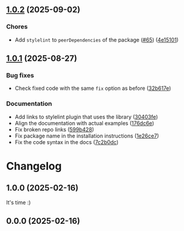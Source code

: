 

## [1.0.2](https://github.com/MorevM/stylelint-testing-library/compare/v1.0.1...v1.0.2) (2025-09-02)


### Chores

* Add `stylelint` to `peerDependencies` of the package ([#65](https://github.com/MorevM/stylelint-testing-library/issues/65)) ([4e15101](https://github.com/MorevM/stylelint-testing-library/commit/4e1510103c5f530df2d893dec6b5b17a174bf813))

## [1.0.1](https://github.com/MorevM/stylelint-testing-library/compare/v1.0.0...v1.0.1) (2025-08-27)


### Bug fixes

* Check fixed code with the same `fix` option as before ([32b617e](https://github.com/MorevM/stylelint-testing-library/commit/32b617e9dde1b0a5716062d1326426daa3aff2df))

### Documentation

* Add links to stylelint plugin that uses the library ([30403fe](https://github.com/MorevM/stylelint-testing-library/commit/30403fe1fe3c3dde1f571f791fcc86004a6a4973))
* Align the documentation with actual examples ([176dc6e](https://github.com/MorevM/stylelint-testing-library/commit/176dc6e850fe54a03349ce4a19e9331e8b8212f9))
* Fix broken repo links ([599b428](https://github.com/MorevM/stylelint-testing-library/commit/599b42814424f5266a27ba4b867a83fc037fa96b))
* Fix package name in the installation instructions ([1e26ce7](https://github.com/MorevM/stylelint-testing-library/commit/1e26ce7fe38614bdc3f31970c3c6181c7b181b75))
* Fix the code syntax in the docs ([7c2b0dc](https://github.com/MorevM/stylelint-testing-library/commit/7c2b0dc763d027d3ddd8b722c702879d36f1bd26))

# Changelog

## 1.0.0 (2025-02-16)

It's time :)

## 0.0.0 (2025-02-16)
